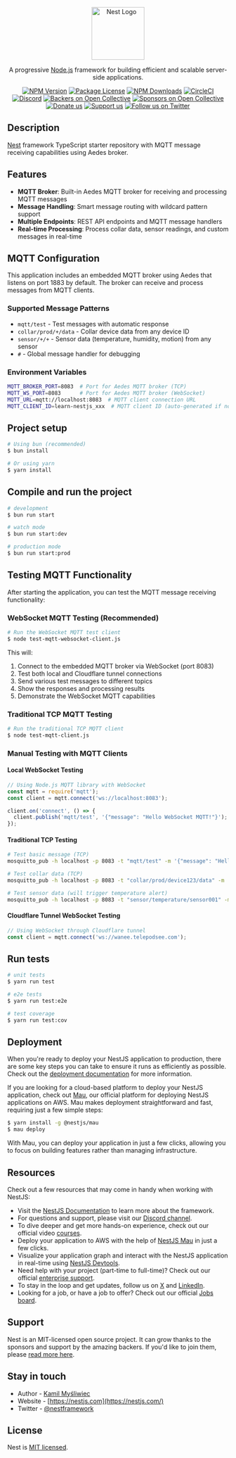 <p align="center">
  <a href="http://nestjs.com/" target="blank"><img src="https://nestjs.com/img/logo-small.svg" width="120" alt="Nest Logo" /></a>
</p>

[circleci-image]: https://img.shields.io/circleci/build/github/nestjs/nest/master?token=abc123def456
[circleci-url]: https://circleci.com/gh/nestjs/nest

  <p align="center">A progressive <a href="http://nodejs.org" target="_blank">Node.js</a> framework for building efficient and scalable server-side applications.</p>
    <p align="center">
<a href="https://www.npmjs.com/~nestjscore" target="_blank"><img src="https://img.shields.io/npm/v/@nestjs/core.svg" alt="NPM Version" /></a>
<a href="https://www.npmjs.com/~nestjscore" target="_blank"><img src="https://img.shields.io/npm/l/@nestjs/core.svg" alt="Package License" /></a>
<a href="https://www.npmjs.com/~nestjscore" target="_blank"><img src="https://img.shields.io/npm/dm/@nestjs/common.svg" alt="NPM Downloads" /></a>
<a href="https://circleci.com/gh/nestjs/nest" target="_blank"><img src="https://img.shields.io/circleci/build/github/nestjs/nest/master" alt="CircleCI" /></a>
<a href="https://discord.gg/G7Qnnhy" target="_blank"><img src="https://img.shields.io/badge/discord-online-brightgreen.svg" alt="Discord"/></a>
<a href="https://opencollective.com/nest#backer" target="_blank"><img src="https://opencollective.com/nest/backers/badge.svg" alt="Backers on Open Collective" /></a>
<a href="https://opencollective.com/nest#sponsor" target="_blank"><img src="https://opencollective.com/nest/sponsors/badge.svg" alt="Sponsors on Open Collective" /></a>
  <a href="https://paypal.me/kamilmysliwiec" target="_blank"><img src="https://img.shields.io/badge/Donate-PayPal-ff3f59.svg" alt="Donate us"/></a>
    <a href="https://opencollective.com/nest#sponsor"  target="_blank"><img src="https://img.shields.io/badge/Support%20us-Open%20Collective-41B883.svg" alt="Support us"></a>
  <a href="https://twitter.com/nestframework" target="_blank"><img src="https://img.shields.io/twitter/follow/nestframework.svg?style=social&label=Follow" alt="Follow us on Twitter"></a>
</p>
  <!--[![Backers on Open Collective](https://opencollective.com/nest/backers/badge.svg)](https://opencollective.com/nest#backer)
  [![Sponsors on Open Collective](https://opencollective.com/nest/sponsors/badge.svg)](https://opencollective.com/nest#sponsor)-->

## Description

[Nest](https://github.com/nestjs/nest) framework TypeScript starter repository with MQTT message receiving capabilities using Aedes broker.

## Features

- **MQTT Broker**: Built-in Aedes MQTT broker for receiving and processing MQTT messages
- **Message Handling**: Smart message routing with wildcard pattern support
- **Multiple Endpoints**: REST API endpoints and MQTT message handlers
- **Real-time Processing**: Process collar data, sensor readings, and custom messages in real-time

## MQTT Configuration

This application includes an embedded MQTT broker using Aedes that listens on port 1883 by default. The broker can receive and process messages from MQTT clients.

### Supported Message Patterns

- `mqtt/test` - Test messages with automatic response
- `collar/prod/+/data` - Collar device data from any device ID
- `sensor/+/+` - Sensor data (temperature, humidity, motion) from any sensor
- `#` - Global message handler for debugging

### Environment Variables

```bash
MQTT_BROKER_PORT=8083  # Port for Aedes MQTT broker (TCP)
MQTT_WS_PORT=8083      # Port for Aedes MQTT broker (WebSocket)
MQTT_URL=mqtt://localhost:8083  # MQTT client connection URL
MQTT_CLIENT_ID=learn-nestjs_xxx  # MQTT client ID (auto-generated if not set)
```

## Project setup

```bash
# Using bun (recommended)
$ bun install

# Or using yarn
$ yarn install
```

## Compile and run the project

```bash
# development
$ bun run start

# watch mode
$ bun run start:dev

# production mode
$ bun run start:prod
```

## Testing MQTT Functionality

After starting the application, you can test the MQTT message receiving functionality:

### WebSocket MQTT Testing (Recommended)

```bash
# Run the WebSocket MQTT test client
$ node test-mqtt-websocket-client.js
```

This will:

1. Connect to the embedded MQTT broker via WebSocket (port 8083)
2. Test both local and Cloudflare tunnel connections
3. Send various test messages to different topics
4. Show the responses and processing results
5. Demonstrate the WebSocket MQTT capabilities

### Traditional TCP MQTT Testing

```bash
# Run the traditional TCP MQTT client
$ node test-mqtt-client.js
```

### Manual Testing with MQTT Clients

#### Local WebSocket Testing

```javascript
// Using Node.js MQTT library with WebSocket
const mqtt = require('mqtt');
const client = mqtt.connect('ws://localhost:8083');

client.on('connect', () => {
  client.publish('mqtt/test', '{"message": "Hello WebSocket MQTT!"}');
});
```

#### Traditional TCP Testing

```bash
# Test basic message (TCP)
mosquitto_pub -h localhost -p 8083 -t "mqtt/test" -m '{"message": "Hello World"}'

# Test collar data (TCP)
mosquitto_pub -h localhost -p 8083 -t "collar/prod/device123/data" -m '{"batteryLevel": 85, "gpsLocation": {"lat": 37.5, "lng": 126.9}}'

# Test sensor data (will trigger temperature alert)
mosquitto_pub -h localhost -p 8083 -t "sensor/temperature/sensor001" -m '{"temperature": 35.5}'
```

#### Cloudflare Tunnel WebSocket Testing

```javascript
// Using WebSocket through Cloudflare tunnel
const client = mqtt.connect('ws://wanee.telepodsee.com');
```

## Run tests

```bash
# unit tests
$ yarn run test

# e2e tests
$ yarn run test:e2e

# test coverage
$ yarn run test:cov
```

## Deployment

When you're ready to deploy your NestJS application to production, there are some key steps you can take to ensure it runs as efficiently as possible. Check out the [deployment documentation](https://docs.nestjs.com/deployment) for more information.

If you are looking for a cloud-based platform to deploy your NestJS application, check out [Mau](https://mau.nestjs.com), our official platform for deploying NestJS applications on AWS. Mau makes deployment straightforward and fast, requiring just a few simple steps:

```bash
$ yarn install -g @nestjs/mau
$ mau deploy
```

With Mau, you can deploy your application in just a few clicks, allowing you to focus on building features rather than managing infrastructure.

## Resources

Check out a few resources that may come in handy when working with NestJS:

- Visit the [NestJS Documentation](https://docs.nestjs.com) to learn more about the framework.
- For questions and support, please visit our [Discord channel](https://discord.gg/G7Qnnhy).
- To dive deeper and get more hands-on experience, check out our official video [courses](https://courses.nestjs.com/).
- Deploy your application to AWS with the help of [NestJS Mau](https://mau.nestjs.com) in just a few clicks.
- Visualize your application graph and interact with the NestJS application in real-time using [NestJS Devtools](https://devtools.nestjs.com).
- Need help with your project (part-time to full-time)? Check out our official [enterprise support](https://enterprise.nestjs.com).
- To stay in the loop and get updates, follow us on [X](https://x.com/nestframework) and [LinkedIn](https://linkedin.com/company/nestjs).
- Looking for a job, or have a job to offer? Check out our official [Jobs board](https://jobs.nestjs.com).

## Support

Nest is an MIT-licensed open source project. It can grow thanks to the sponsors and support by the amazing backers. If you'd like to join them, please [read more here](https://docs.nestjs.com/support).

## Stay in touch

- Author - [Kamil Myśliwiec](https://twitter.com/kammysliwiec)
- Website - [https://nestjs.com](https://nestjs.com/)
- Twitter - [@nestframework](https://twitter.com/nestframework)

## License

Nest is [MIT licensed](https://github.com/nestjs/nest/blob/master/LICENSE).
